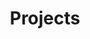 ---
title: "Projects"
layout: collection
permalink: /projects/
collection: projects
entries_layout: grid
--- 